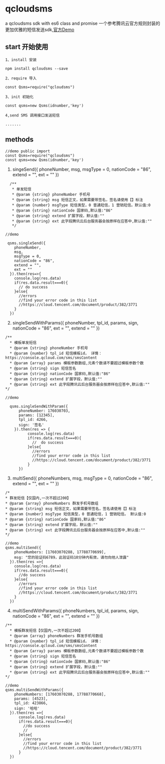 # qcloudsms
a qcloudsms sdk  with es6 class and promise
一个参考腾讯云官方规则封装的更加优雅的短信发送sdk,[官方Demo](https://github.com/qcloudsms/qcloudsms/tree/master/demo/js)

## start 开始使用

```
1、install 安装

npm install qcloudsms --save

2、require 导入

const Qsms=require("qcloudsms")

3、init 初始化

const qsms=new Qsms(idnumber,'key')

4,send SMS 调用接口发送短信

.......

```

## methods
```
//demo public import
const Qsms=require("qcloudsms")
const qsms=new Qsms(idnumber,'key')
```
1. singeSend({
      phoneNumber,
      msg,
      msgType = 0,
      nationCode = "86",
      extend = "",
      ext = ""
    }) 

```
  /**
   * 单发短信
   * @param {string} phoneNumber 手机号 
   * @param {string} msg 短信正文，如果需要带签名，签名请使用【】标注
   * @param {number} msgType 短信类型，0 普通短信，1 营销短信。默认值:0
   * @param {string} nationCode 国家码,默认值:"86"
   * @param {string} extend 扩展字段，默认值:""
   * @param {string} ext 此字段腾讯云后台服务器会按原样在应答中,默认值:""
   */
   
//demo

 qsms.singleSend({
    phoneNumber,
    msg,
    msgType = 0,
    nationCode = "86",
    extend = "",
    ext = ""
  }).then(res=>{
    console.log(res.data)
    if(res.data.result===0){
      // do success
    }else{
      //errors
      //find your error code in this list
      //https://cloud.tencent.com/document/product/382/3771
    }
  })

```

2. singleSendWithParams({
      phoneNumber,
      tpl_id,
      params,
      sign,
      nationCode = "86",
      ext = "",
      extend = ""
    })
  ```
  /**
    * 模板单发短信
    * @param {string} phoneNumber 手机号
    * @param {number} tpl_id 短信模板id， 详情：https://console.qcloud.com/sms/smsContent 
    * @param {array} params 模板参数数组,元素个数请不要超过模板参数个数
    * @param {string} sign 短信签名
    * @param {string} nationCode 国家码,默认值:"86"
    * @param {string} extend 扩展字段，默认值:""
    * @param {string} ext 此字段腾讯云后台服务器会按原样在应答中,默认值:""
  */

  //demo

    qsms.singleSendWithParam({
        phoneNumber: 176030703,
        params: [12345],
        tpl_id: 4266,
        sign: '签名'
      }).then(res => {
            console.log(res.data)
            if(res.data.result===0){
              //  do success
            }else{
              //errors
              //find your error code in this list
              //https://cloud.tencent.com/document/product/382/3771
            }
        })  
  ```
  3. multiSend({
        phoneNumbers,
        msg,
        msgType = 0,
        nationCode = "86",
        extend = "",
        ext = ""
     })
  ```
  /*
  * 群发短信【仅国内,一次不超过200】
  * @param {array} phoneNumbers 群发手机号数组 
  * @param {string} msg 短信正文，如果需要带签名，签名请使用【】标注
  * @param {number} msgType 短信类型，0 普通短信，1 营销短信。 默认值:0
  * @param {string} nationCode 国家码,默认值:"86"
  * @param {string} extend 扩展字段，默认值:""
  * @param {string} ext 此字段腾讯云后台服务器会按原样在应答中,默认值:""
  */

  //demo
  qsms.multiSend({
      phoneNumbers: [17603070288, 17788770699],
      msg: "您的验证码6789，此验证码10分钟内有效，请勿向他人泄露"
    }).then(res =>{
      console.log(res.data)
      if(res.data.result===0){
        //do success
      }else{
        //errors
        //find your error code in this list
        //https://cloud.tencent.com/document/product/382/3771
      }
    })

  ```
  4. multiSendWithParams({
      phoneNumbers,
      tpl_id,
      params,
      sign,
      nationCode = "86",
      ext = "",
      extend = ""
    }) 

  ```
  /**
    * 模板群发短信【仅国内,一次不超过200】
    * @param {array} phoneNumbers 群发手机号数组 
    * @param {number} tpl_id 短信模板id， 详情：https://console.qcloud.com/sms/smsContent 
    * @param {array} params 模板参数数组,元素个数请不要超过模板参数个数
    * @param {string} sign 短信签名
    * @param {string} nationCode 国家码,默认值:"86"
    * @param {string} extend 扩展字段，默认值:""
    * @param {string} ext 此字段腾讯云后台服务器会按原样在应答中,默认值:""
  */
  
  //demo
  qsms.multiSendWithParams({
      phoneNumbers: [17603070288, 17788770668],
      params: [4523],
      tpl_id: 423866,
      sign: '哈哈'
    }).then(res =>{
        console.log(res.data)
        if(res.data.result===0){
          //do success
          //
        }else{
          //errors
          //find your error code in this list
          //https://cloud.tencent.com/document/product/382/3771
        }
    })

  ```
